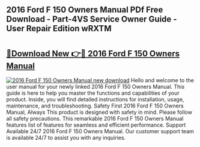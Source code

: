 ## 2016 Ford F 150 Owners Manual PDf Free Download - Part-4VS Service Owner Guide - User Repair Edition wRXTM

# <h2><a href="http://bc32408.oget.top/?id=2016+Ford+F+150+Owners+Manual">🔗Download New 👉🔴 2016 Ford F 150 Owners Manual</a></h2>

[![2016 Ford F 150 Owners Manual new download](https://i.imgur.com/5g1atiW.png)](http://bc32408.oget.top/?id=2016+Ford+F+150+Owners+Manual)
Hello and welcome to the user manual for your newly linked 2016 Ford F 150 Owners Manual. This guide is here to help you master the functions and capabilities of your product. Inside, you will find detailed instructions for installation, usage, maintenance, and troubleshooting. Safety First 2016 Ford F 150 Owners Manual, Always This product is designed with safety in mind. Please follow all safety precautions. This remarkable 2016 Ford F 150 Owners Manual features list of features for seamless and efficient performance. Support Available 24/7 2016 Ford F 150 Owners Manual. Our customer support team is available 24/7 to assist you with any inquiries.
